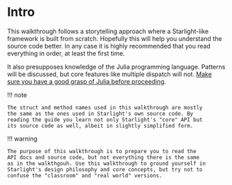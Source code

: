 # Intro

This walkthrough follows a storytelling approach where a Starlight-like framework is built from scratch. Hopefully this will help you understand the source code better. In any case it is highly recommended that you read everything in order, at least the first time.

It also presupposes knowledge of the Julia programming language. Patterns will be discussed, but core features like multiple dispatch will not. [Make sure you have a good grasp of Julia before proceeding](https://docs.julialang.org/en/v1/).

!!! note

    The struct and method names used in this walkthrough are mostly 
    the same as the ones used in Starlight's own source code. By 
    reading the guide you learn not only Starlight's "core" API but 
    its source code as well, albeit in slightly simplified form.

!!! warning

    The purpose of this walkthrough is to prepare you to read the 
    API docs and source code, but not everything there is the same 
    as in the walkthgouh. Use this walkthrough to ground yourself in 
    Starlight's design philosophy and core concepts, but try not to 
    confuse the "classroom" and "real world" versions.